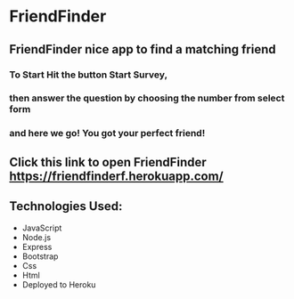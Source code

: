 # FriendFinder

## FriendFinder nice app to find a matching friend
### To Start Hit the button Start Survey,
### then answer the question by choosing the number from select form
### and here we go! You got your perfect friend!

## Click this link to open FriendFinder https://friendfinderf.herokuapp.com/


## Technologies Used:
* JavaScript
* Node.js
* Express
* Bootstrap
* Css
* Html
* Deployed to Heroku
